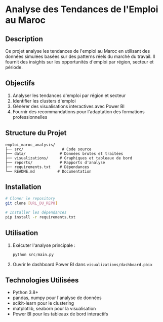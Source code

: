 # Analyse des Tendances de l'Emploi au Maroc

## Description
Ce projet analyse les tendances de l'emploi au Maroc en utilisant des données simulées basées sur des patterns réels du marché du travail. Il fournit des insights sur les opportunités d'emploi par région, secteur et période.

## Objectifs
1. Analyser les tendances d'emploi par région et secteur
2. Identifier les clusters d'emploi
3. Générer des visualisations interactives avec Power BI
4. Fournir des recommandations pour l'adaptation des formations professionnelles

## Structure du Projet
```
emploi_maroc_analysis/
├── src/                 # Code source
├── data/               # Données brutes et traitées
├── visualizations/     # Graphiques et tableaux de bord
├── reports/            # Rapports d'analyse
├── requirements.txt    # Dépendances
└── README.md          # Documentation
```

## Installation
```bash
# Cloner le repository
git clone [URL_DU_REPO]

# Installer les dépendances
pip install -r requirements.txt
```

## Utilisation
1. Exécuter l'analyse principale :
   ```python
   python src/main.py
   ```
2. Ouvrir le dashboard Power BI dans `visualizations/dashboard.pbix`

## Technologies Utilisées
- Python 3.8+
- pandas, numpy pour l'analyse de données
- scikit-learn pour le clustering
- matplotlib, seaborn pour la visualisation
- Power BI pour les tableaux de bord interactifs
